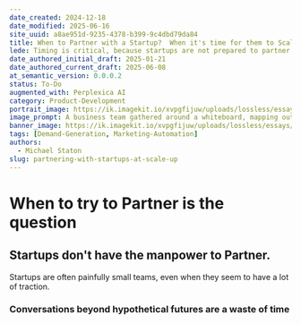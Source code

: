 ```yaml
---
date_created: 2024-12-18
date_modified: 2025-06-16
site_uuid: a8ae951d-9235-4378-b399-9c4dbd79da84
title: When to Partner with a Startup?  When it's time for them to Scale Up
lede: Timing is critical, because startups are not prepared to partner and scale ups will choose partners quickly.
date_authored_initial_draft: 2025-01-21
date_authored_current_draft: 2025-06-08
at_semantic_version: 0.0.0.2
status: To-Do
augmented_with: Perplexica AI
category: Product-Development
portrait_image: https://ik.imagekit.io/xvpgfijuw/uploads/lossless/essays/2025-05-04_portraitimage_Consistent-Go-to-Market_459c7fb9-154c-4faf-86b5-decbdcb85850_LVhtpt9B1.jpg
image_prompt: A business team gathered around a whiteboard, mapping out a go-to-market strategy with colorful sticky notes and flowcharts, while a product prototype sits on the table. The mood is strategic, energetic, and collaborative.
banner_image: https://ik.imagekit.io/xvpgfijuw/uploads/lossless/essays/2025-05-04_bannerimage_Consistent-Go-to-Market_641a38ef-70d6-4639-be05-3e27c4c650de_dwSdKlu2H.jpg
tags: [Demand-Generation, Marketing-Automation]
authors:
  - Michael Staton
slug: partnering-with-startups-at-scale-up
---
```


# When to try to Partner is the question


## Startups don't have the manpower to Partner.

Startups are often painfully small teams, even when they seem to have a lot of traction.


### Conversations beyond hypothetical futures are a waste of time




